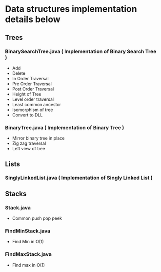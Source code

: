 # Data structures implementation details below

## Trees 

### BinarySearchTree.java ( Implementation of Binary Search Tree )

* Add
* Delete
* In Order Traversal
* Pre Order Traversal
* Post Order Traversal
* Height of Tree
* Level order traversal
* Least common ancestor
* Isomorphism of tree
* Convert to DLL

### BinaryTree.java ( Implementation of Binary Tree )

* Mirror binary tree in place
* Zig zag traversal
* Left view of tree


## Lists

### SinglyLinkedList.java ( Implementation of Singly Linked List )

## Stacks

### Stack.java

* Common push pop peek

### FindMinStack.java

* Find Min in O(1)

### FindMaxStack.java

* Find max in O(1)
